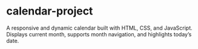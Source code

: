 # calendar-project
A responsive and dynamic calendar built with HTML, CSS, and JavaScript. Displays current month, supports month navigation, and highlights today’s date.
